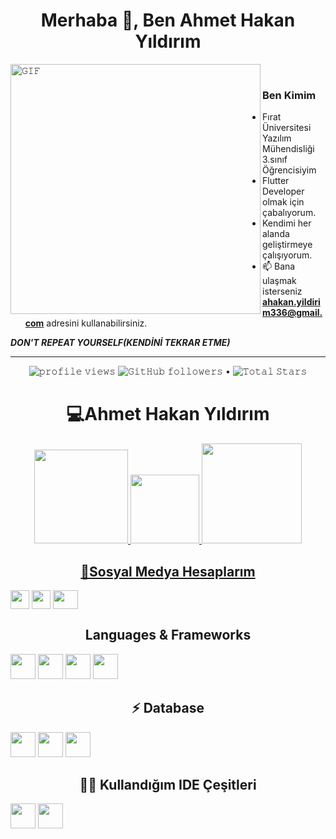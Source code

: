 <h1 align="center">Merhaba 👋, Ben Ahmet Hakan Yıldırım </h1>
 <a target="_blank"><img align="left" height="400" width="400" alt="𝙶𝙸𝙵" src="https://github.com/JayantGoel001/JayantGoel001/blob/master/GIF/github.gif"></a>
<br/>

### Ben Kimim
- Fırat Üniversitesi Yazılım Mühendisliği 3.sınıf Öğrencisiyim 
- Flutter Developer olmak için çabalıyorum. 
- Kendimi her alanda geliştirmeye çalışıyorum. 
- 📫 Bana ulaşmak isterseniz **ahakan.yildirim336@gmail.com** adresini kullanabilirsiniz. 

***DON'T REPEAT YOURSELF(KENDİNİ TEKRAR ETME)***
<br>

*** ***

<p align="center">  
 <img src= "https://gpvc.arturio.dev/ahmethakanyldrm" alt="𝚙𝚛𝚘𝚏𝚒𝚕𝚎 𝚟𝚒𝚎𝚠𝚜"> 
  <img alt="𝙶𝚒𝚝𝙷𝚞𝚋 𝚏𝚘𝚕𝚕𝚘𝚠𝚎𝚛𝚜" src="https://img.shields.io/github/followers/ahmethakanyldrm?label=Followers&style=social"> •   
  <img src="https://img.shields.io/github/stars/ahmethakanyldrm?label=Stars" alt="𝚃𝚘𝚝𝚊𝚕 𝚂𝚝𝚊𝚛𝚜">
</p>

<h1 align="center"> 💻Ahmet Hakan Yıldırım</h1>
<p align="center">
<a href="https://github.com/ahmethakanyldrm">
<img height="150em" src="https://github-readme-stats.vercel.app/api?username=ahmethakanyldrm&show_icons=true&theme=react&include_all_commits=true&count_private=true"/> 
 <img height="110em" src="https://user-images.githubusercontent.com/74311713/129813126-5c620ff2-cc3b-47a2-b419-974708ceb5fe.png"/>
<img height="160em" src="https://github-readme-stats.vercel.app/api/top-langs/?username=ahmethakanyldrm&layout=compact&langs_count=16&theme=react"/>
 </div>
</p>

 <h2 align="center">🤝Sosyal Medya Hesaplarım </h2>
<p align="left">
<a href="https://www.linkedin.com/in/ahmet-hakan-yildirim-29686b1ab/" target="blank"><img align="center" src="https://velanovascular.com/wp-content/uploads/2020/06/LinkedIn.png" height="30" width="30" /></a>
<a href="https://instagram.com/coder.ahmett" target="blank"><img align="center" src="https://upload.wikimedia.org/wikipedia/commons/thumb/e/e7/Instagram_logo_2016.svg/1200px-Instagram_logo_2016.svg.png"  height="30" width="30" /></a>
<a href="https://medium.com/@ahakan.yildirim336" target="blank"><img align="center" src="https://cdn.jsdelivr.net/npm/simple-icons@3.0.1/icons/medium.svg" height="30" width="40" />
</a>
</p>

<h2 align="center">Languages & Frameworks</h2>

<p align="center">
  
<code><img height="40" width="40" src="https://cdn.icon-icons.com/icons2/2415/PNG/512/csharp_original_logo_icon_146578.png"></code>
<code><img height="40" width="40" src="https://cdn.iconscout.com/icon/free/png-256/java-60-1174953.png"></code>
<code><img height="40" width="40" src="https://static.cdnlogo.com/logos/f/30/flutter.svg"></code>
<code><img height="40" width="40" src="https://upload.wikimedia.org/wikipedia/commons/thumb/7/74/Kotlin_Icon.png/600px-Kotlin_Icon.png"></code>

</p>

<h2 align="center">⚡ Database</h2>

<p align="center">
  
<code><img height="40" width="40" src="http://pngimg.com/uploads/mysql/mysql_PNG35.png"></code>
<code><img height="40" width="40" src="https://img.icons8.com/color/480/microsoft-sql-server.png"></code>
 <code><img height="40" width="40" src="https://brandslogos.com/wp-content/uploads/images/firebase-logo.png"></code>


</p>

<h2 align="center">👩‍💻 Kullandığım IDE Çeşitleri</h2>

<p align="center">
  
<code><img height="40" width="40" src="https://img.icons8.com/fluency/48/000000/android-studio--v2.png"></code>
<code><img height="40" width="40" src="https://img.utdstc.com/icon/ebd/c75/ebdc759e8c0dd0f603ea13620f6f2ff5221bc73ac9a823e9356ca7e09b90488a:200"></code>
</p>



   










